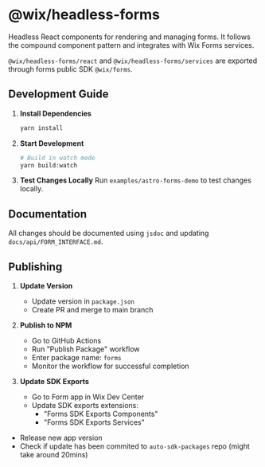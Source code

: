 # @wix/headless-forms

Headless React components for rendering and managing forms. It follows the compound component pattern and integrates with Wix Forms services.

`@wix/headless-forms/react` and `@wix/headless-forms/services` are exported through forms public SDK `@wix/forms`.

## Development Guide

1. **Install Dependencies**
   ```bash
   yarn install
   ```

2. **Start Development**
   ```bash
   # Build in watch mode
   yarn build:watch
   ```

3. **Test Changes Locally**
   Run `examples/astro-forms-demo` to test changes locally.

## Documentation

All changes should be documented using `jsdoc` and updating `docs/api/FORM_INTERFACE.md`.

## Publishing

1. **Update Version**
   - Update version in `package.json`
   - Create PR and merge to main branch

2. **Publish to NPM**
   - Go to GitHub Actions
   - Run "Publish Package" workflow
   - Enter package name: `forms`
   - Monitor the workflow for successful completion

3. **Update SDK Exports**
   - Go to Form app in Wix Dev Center
   - Update SDK exports extensions:
     - "Forms SDK Exports Components"
     - "Forms SDK Exports Services"
  - Release new app version
  - Check if update has been commited to `auto-sdk-packages` repo (might take around 20mins)

